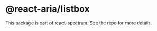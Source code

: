 # @react-aria/listbox

This package is part of [react-spectrum](https://github.com/watheia/spectrum). See the repo for more details.